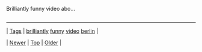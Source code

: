 <!--
title: Brilliantly funny video about Berlin
date: 2020-06-28T15:27:00.132Z
tags: brilliantly, funny, video, berlin
-->


Brilliantly funny video abo...

<video controls="controls" autoplay="autoplay" src="http://www.youtube.com/watch?v=laTbO-BBlpg" type="video/mp4" width="0" height="0"></video>

<!--BOTTOM-POST-NAVIGATION-->
---

| [Tags](tags.md) | [brilliantly](tag-brilliantly.md) [funny](tag-funny.md) [video](tag-video.md) [berlin](tag-berlin.md) |

| [Newer](152286204470.md) | [Top](index.md) | [Older](152334717674.md) |